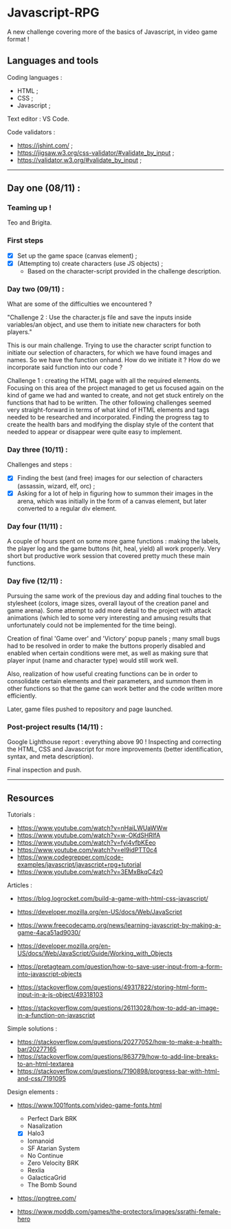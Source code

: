 # Javascript-RPG
A new challenge covering more of the basics of Javascript, in video game format !

## Languages and tools

Coding languages :

- HTML ;
- CSS ;
- Javascript ;

Text editor : VS Code.

Code validators : 

- https://jshint.com/ ;
- https://jigsaw.w3.org/css-validator/#validate_by_input ;
- https://validator.w3.org/#validate_by_input ;

---

## Day one (08/11) :

### Teaming up !
Teo and Brigita.

### First steps 
- [x] Set up the game space (canvas element) ;
- [x] (Attempting to) create characters (use JS objects) ;
    - Based on the character-script provided in the challenge description.

### Day two (09/11) :
What are some of the difficulties we encountered ?

"Challenge 2 :
Use the character.js file and save the inputs inside variables/an object, and use them to initiate new characters for both players."

This is our main challenge. Trying to use the character script function to initiate our selection of characters, for which we have found images and names.
So we have the function onhand. How do we initiate it ? How do we incorporate said function into our code ?

Challenge 1 : creating the HTML page with all the required elements. Focusing on this area of the project managed to get us focused again on the kind of game we had and wanted to create, and not get stuck entirely on the functions that had to be written. 
The other following challenges seemed very straight-forward in terms of what kind of HTML elements and tags needed to be researched and incorporated. Finding the progress tag to create the health bars and modifying the display style of the content that needed to appear or disappear were quite easy to implement.

### Day three (10/11) :

Challenges and steps : 
- [x] Finding the best (and free) images for our selection of characters (assassin, wizard, elf, orc) ;
- [x] Asking for a lot of help in figuring how to summon their images in the arena, which was initially in the form of a canvas element, but later converted to a regular div element.

### Day four (11/11) :

A couple of hours spent on some more game functions : making the labels, the player log and the game buttons (hit, heal, yield) all work properly. Very short but productive work session that covered pretty much these main functions.

### Day five (12/11) :

Pursuing the same work of the previous day and adding final touches to the stylesheet (colors, image sizes, overall layout of the creation panel and game arena). Some attempt to add more detail to the project with attack animations (which led to some very interesting and amusing results that unfortunately could not be implemented for the time being).

Creation of final 'Game over' and 'Victory' popup panels ; many small bugs had to be resolved in order to make the buttons properly disabled and enabled when certain conditions were met, as well as making sure that player input (name and character type) would still work well.

Also, realization of how useful creating functions can be in order to consolidate certain elements and their parameters, and summon them in other functions so that the game can work better and the code written more efficiently.

Later, game files pushed to repository and page launched.

### Post-project results (14/11) :

Google Lighthouse report : everything above 90 ! Inspecting and correcting the HTML, CSS and Javascript for more improvements (better identification, syntax, and meta description).

Final inspection and push.

---

## Resources

Tutorials :

- https://www.youtube.com/watch?v=nHaiLWUaWWw
- https://www.youtube.com/watch?v=w-OKdSHRlfA
- https://www.youtube.com/watch?v=fyi4vfbKEeo
- https://www.youtube.com/watch?v=eI9idPTT0c4
- https://www.codegrepper.com/code-examples/javascript/javascript+rpg+tutorial
- https://www.youtube.com/watch?v=3EMxBkqC4z0

Articles :
- https://blog.logrocket.com/build-a-game-with-html-css-javascript/
- https://developer.mozilla.org/en-US/docs/Web/JavaScript
- https://www.freecodecamp.org/news/learning-javascript-by-making-a-game-4aca51ad9030/
- https://developer.mozilla.org/en-US/docs/Web/JavaScript/Guide/Working_with_Objects

- https://pretagteam.com/question/how-to-save-user-input-from-a-form-into-javascript-objects
- https://stackoverflow.com/questions/49317822/storing-html-form-input-in-a-js-object/49318103
- https://stackoverflow.com/questions/26113028/how-to-add-an-image-in-a-function-on-javascript

Simple solutions :
- https://stackoverflow.com/questions/20277052/how-to-make-a-health-bar/20277165
- https://stackoverflow.com/questions/863779/how-to-add-line-breaks-to-an-html-textarea
- https://stackoverflow.com/questions/7190898/progress-bar-with-html-and-css/7191095

Design elements :
- https://www.1001fonts.com/video-game-fonts.html
    - Perfect Dark BRK
    - Nasalization
    - [x] Halo3
    - Iomanoid
    - SF Atarian System
    - No Continue
    - Zero Velocity BRK
    - Rexlia 
    - GalacticaGrid
    - The Bomb Sound
- https://pngtree.com/

- https://www.moddb.com/games/the-protectors/images/ssrathi-female-hero
